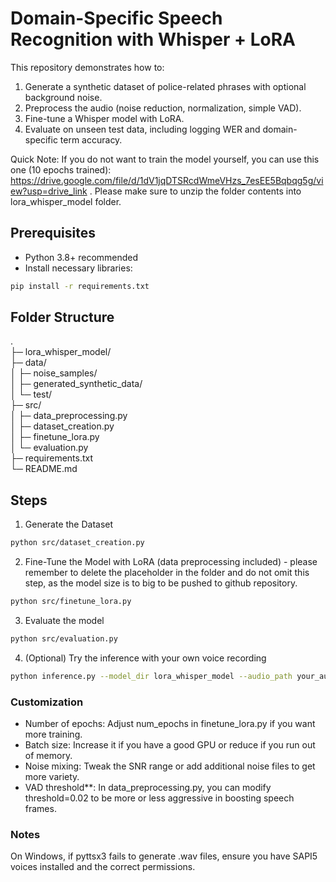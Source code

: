 # Domain-Specific Speech Recognition with Whisper + LoRA

This repository demonstrates how to:
1. Generate a synthetic dataset of police-related phrases with optional background noise.
2. Preprocess the audio (noise reduction, normalization, simple VAD).
3. Fine-tune a Whisper model with LoRA.
4. Evaluate on unseen test data, including logging WER and domain-specific term accuracy.

 Quick Note: If you do not want to train the model yourself, you can use this one (10 epochs trained): https://drive.google.com/file/d/1dV1jqDTSRcdWmeVHzs_7esEE5Bqbqg5g/view?usp=drive_link . Please make sure to unzip the folder contents into lora_whisper_model folder.

## Prerequisites

- Python 3.8+ recommended
- Install necessary libraries:

```bash
pip install -r requirements.txt
```

## Folder Structure
.<br/>
├─ lora_whisper_model/<br/> 
├─ data/<br/> 
│  ├─ noise_samples/<br/> 
│  ├─ generated_synthetic_data/<br/> 
│  └─ test/<br/> 
├─ src/<br/> 
│  ├─ data_preprocessing.py<br/> 
│  ├─ dataset_creation.py<br/> 
│  ├─ finetune_lora.py<br/> 
│  └─ evaluation.py<br/> 
├─ requirements.txt<br/> 
└─ README.md<br/> 


## Steps
1. Generate the Dataset
```bash
python src/dataset_creation.py
```

2. Fine-Tune the Model with LoRA (data preprocessing included) - please remember to delete the placeholder in the folder and do not omit this step, as the model size is to big to be pushed to github repository.
```bash
python src/finetune_lora.py
```

3. Evaluate the model
```bash
python src/evaluation.py
```

4. (Optional) Try the inference with your own voice recording
```bash
python inference.py --model_dir lora_whisper_model --audio_path your_audio_file.wav
```

### Customization
- Number of epochs: Adjust num_epochs in finetune_lora.py if you want more training.<br/> 
- Batch size: Increase it if you have a good GPU or reduce if you run out of memory.<br/> 
- Noise mixing: Tweak the SNR range or add additional noise files to get more variety.<br/> 
- VAD threshold**: In data_preprocessing.py, you can modify threshold=0.02 to be more or less aggressive in boosting speech frames.<br/> 

### Notes
On Windows, if pyttsx3 fails to generate .wav files, ensure you have SAPI5 voices installed and the correct permissions.

